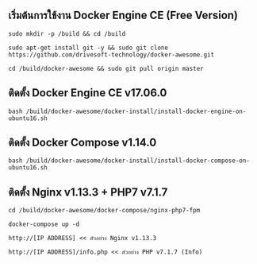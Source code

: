เริ่มต้นการใช้งาน Docker Engine CE (Free Version)
---------------------------------------------------

```
sudo mkdir -p /build && cd /build

sudo apt-get install git -y && sudo git clone https://github.com/drivesoft-technology/docker-awesome.git

cd /build/docker-awesome && sudo git pull origin master
```


ติดตั้ง Docker Engine CE v17.06.0
---------------------------------------------------

```
bash /build/docker-awesome/docker-install/install-docker-engine-on-ubuntu16.sh
```


ติดตั้ง Docker Compose v1.14.0
---------------------------------------------------

```
bash /build/docker-awesome/docker-install/install-docker-compose-on-ubuntu16.sh
```


ติดตั้ง Nginx v1.13.3 + PHP7 v7.1.7
---------------------------------------------------

```
cd /build/docker-awesome/docker-compose/nginx-php7-fpm

docker-compose up -d
```

```
http://[IP ADDRESS] << ตัวอย่าง Nginx v1.13.3

http://[IP ADDRESS]/info.php << ตัวอย่าง PHP v7.1.7 (Info) 
```
